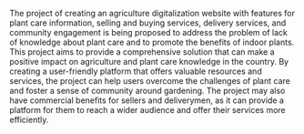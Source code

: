 The project of creating an agriculture digitalization website with features for plant care information, selling and buying services, delivery services, and community engagement is being proposed to address the problem of lack of knowledge about plant care and to promote the benefits of indoor plants. This project aims to provide a comprehensive solution that can make a positive impact on agriculture and plant care knowledge in the country. By creating a user-friendly platform that offers valuable resources and services, the project can help users overcome the challenges of plant care and foster a sense of community around gardening. The project may also have commercial benefits for sellers and deliverymen, as it can provide a platform for them to reach a wider audience and offer their services more efficiently.
